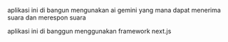 aplikasi ini di bangun mengunakan ai gemini yang mana dapat menerima suara dan merespon suara

aplikasi ini di banggun menggunakan framework next.js